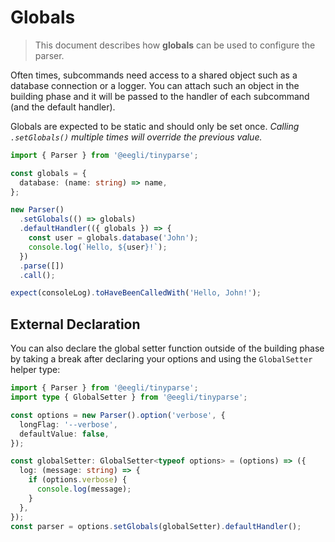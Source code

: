 # Globals

> This document describes how **globals** can be used to configure the parser.

Often times, subcommands need access to a shared object such as a database connection or a logger. You can attach such an object in the building phase and it will be passed to the handler of each subcommand (and the default handler).

Globals are expected to be static and should only be set once. _Calling `.setGlobals()` multiple times will override the previous value._

```ts
import { Parser } from '@eegli/tinyparse';

const globals = {
  database: (name: string) => name,
};

new Parser()
  .setGlobals(() => globals)
  .defaultHandler(({ globals }) => {
    const user = globals.database('John');
    console.log(`Hello, ${user}!`);
  })
  .parse([])
  .call();

expect(consoleLog).toHaveBeenCalledWith('Hello, John!');
```

## External Declaration

You can also declare the global setter function outside of the building phase by taking a break after declaring your options and using the `GlobalSetter` helper type:

```ts
import { Parser } from '@eegli/tinyparse';
import type { GlobalSetter } from '@eegli/tinyparse';

const options = new Parser().option('verbose', {
  longFlag: '--verbose',
  defaultValue: false,
});

const globalSetter: GlobalSetter<typeof options> = (options) => ({
  log: (message: string) => {
    if (options.verbose) {
      console.log(message);
    }
  },
});
const parser = options.setGlobals(globalSetter).defaultHandler();
```
